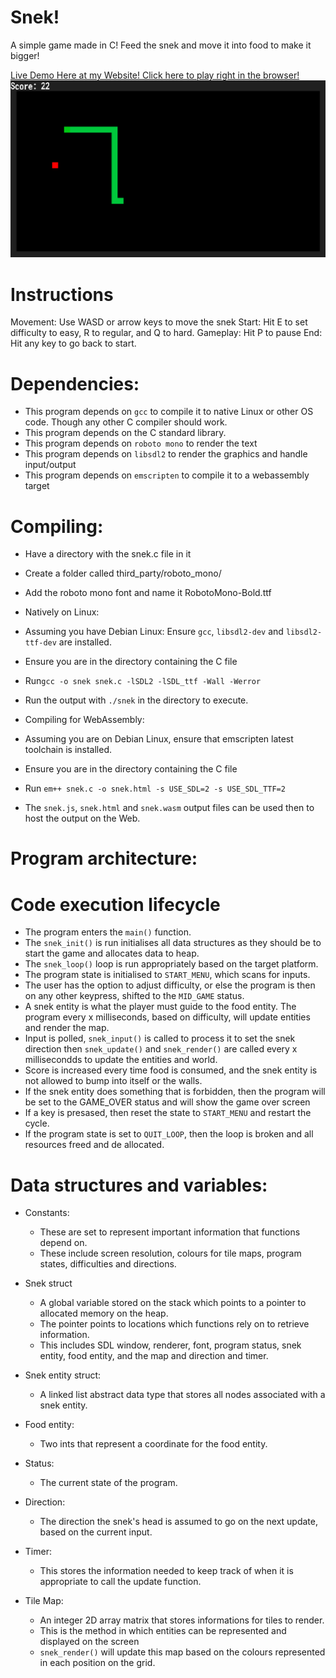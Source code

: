 # Snek!
A simple game made in C!
Feed the snek and move it into food to make it bigger!

[Live Demo Here at my Website! Click here to play right in the browser!](https://ashtheamin.github.io/snek/snek.html)
![Snek](screenshot.png)

# Instructions
Movement: Use WASD or arrow keys to move the snek
Start: Hit E to set difficulty to easy, R to regular, and Q to hard.
Gameplay: Hit P to pause
End: Hit any key to go back to start.

# Dependencies:
- This program depends on `gcc` to compile it to native Linux or other OS code. Though any other C compiler should work.
- This program depends on the C standard library.
- This program depends on `roboto mono` to render the text
- This program depends on `libsdl2` to render the graphics and handle input/output
- This program depends on `emscripten` to compile it to a webassembly target

# Compiling:
- Have a directory with the snek.c file in it
- Create a folder called third_party/roboto_mono/
- Add the roboto mono font and name it RobotoMono-Bold.ttf

- Natively on Linux:
- Assuming you have Debian Linux: Ensure `gcc`, `libsdl2-dev` and `libsdl2-ttf-dev` are installed.
- Ensure you are in the directory containing the C file
- Run`gcc -o snek snek.c -lSDL2 -lSDL_ttf -Wall -Werror`
- Run the output with `./snek` in the directory to execute.

- Compiling for WebAssembly:
- Assuming you are on Debian Linux, ensure that emscripten latest toolchain is installed.
- Ensure you are in the directory containing the C file
- Run `em++ snek.c -o snek.html -s USE_SDL=2 -s USE_SDL_TTF=2`
- The `snek.js`, `snek.html` and `snek.wasm` output files can be used then to host the output on the Web.

# Program architecture:

# Code execution lifecycle
- The program enters the `main()` function.
- The `snek_init()` is run initialises all data structures as they should be to start the game and allocates data to heap.
- The `snek_loop()` loop is run appropriately based on the target platform.
- The program state is initialised to `START_MENU`, which scans for inputs.
- The user has the option to adjust difficulty, or else the program is then on any other keypress, shifted to the `MID_GAME` status.
- A snek entity is what the player must guide to the food entity. The program every x milliseconds, based on difficulty, will update entities and render the map.
- Input is polled, `snek_input()` is called to process it to set the snek direction then `snek_update()` and `snek_render()` are called every x millisecondds to update the entities and world.
- Score is increased every time food is consumed, and the snek entity is not allowed to bump into itself or the walls.
- If the snek entity does something that is forbidden, then the program will be set to the GAME_OVER status and will show the game over screen
- If a key is presased, then reset the state to `START_MENU` and restart the cycle.
- If the program state is set to `QUIT_LOOP`, then the loop is broken and all resources freed and de allocated.

# Data structures and variables:
- Constants:
  - These are set to represent important information that functions depend on.
  - These include screen resolution, colours for tile maps, program states, difficulties and directions.

- Snek struct
  - A global variable stored on the stack which points to a pointer to allocated memory on the heap.
  - The pointer points to locations which functions rely on to retrieve information.
  - This includes SDL window, renderer, font, program status, snek entity, food entity, and the map and direction and timer.

- Snek entity struct:
    - A linked list abstract data type that stores all nodes associated with a snek entity.

- Food entity:
  - Two ints that represent a coordinate for the food entity.

- Status:
  - The current state of the program.

- Direction:
  - The direction the snek's head is assumed to go on the next update, based on the current input.

- Timer:
  - This stores the information needed to keep track of when it is appropriate to call the update function.

- Tile Map:
  - An integer 2D array matrix that stores informations for tiles to render.
  - This is the method in which entities can be represented and displayed on the screen
  - `snek_render()` will update this map based on the colours represented in each position on the grid.
